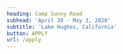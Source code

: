 ```yaml
---
heading: Camp Sunny Road
subhead: 'April 30 - May 3, 2020'
subtitle: 'Lake Hughes, California'
button: APPLY
url: /apply
---
```


